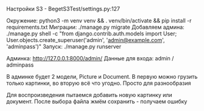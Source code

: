Настройки S3 - BegetS3Test/settings.py:127

Окружение: python3 -m venv venv && . venv/bin/activate && pip install -r requirements.txt
Миграции: ./manage.py migrate
Добавляем админа: ./manage.py shell -c "from django.contrib.auth.models import User; User.objects.create_superuser('admin', 'admin@example.com', 'adminpass')"
Запуск: ./manage.py runserver

Админка: http://127.0.0.1:8000/admin/
Данные для входа: admin / adminpass

В админке будет 2 модели, Picture и Document. В первую можно грузить только картинки, во вторую всё что угодно. Просто для разнообразия

Для воспроизведения пытаемся добавить новую картинку или документ. После выбора файла жмём сохранить - получаем ошибку
